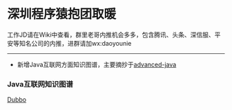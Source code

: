 # 深圳程序猿抱团取暖

工作JD请在Wiki中查看，群里老哥内推机会多多，包含腾讯、头条、深信服、平安等知名公司的内推，进群请加wx:daoyounie

---

* 新增Java互联网方面知识图谱，主要摘抄于[advanced-java](https://github.com/doocs/advanced-java)

### Java互联网知识图谱

[Dubbo](https://github.com/xiaoqiangfeifeifei/shenzhenbaotuan/blob/master/java_interview_doc/dubbo/Dubbo.png)




